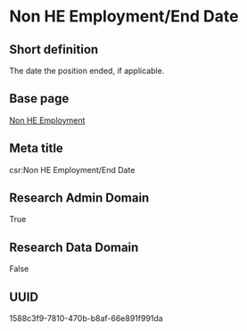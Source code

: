 # Non HE Employment/End Date
## Short definition
The date the position ended, if applicable.
## Base page
[Non HE Employment](../../Objects/Non%20HE%20Employment.md)
## Meta title
csr:Non HE Employment/End Date
## Research Admin Domain
True
## Research Data Domain
False
## UUID
1588c3f9-7810-470b-b8af-66e891f991da
